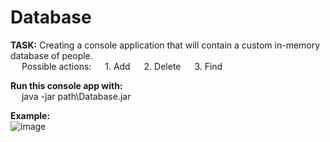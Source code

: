 # Database

**TASK:** Creating a console application that will contain a custom in-memory database of people.<br />
 &emsp; Possible actions:
 &emsp; 1. Add
 &emsp; 2. Delete
 &emsp; 3. Find

**Run this console app with:**  <br />
 &emsp; java -jar path\Database.jar <br />
 
 **Example:**<br />
 ![image](https://github.com/AlenaViktorova/Database/assets/134233124/b3fe5494-befb-4a41-9cc2-b8f05a710da7)

